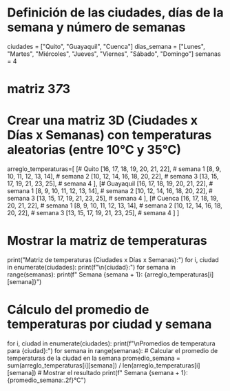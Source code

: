 # Definición de las ciudades, días de la semana y número de semanas
ciudades = ["Quito", "Guayaquil", "Cuenca"]
dias_semana = ["Lunes", "Martes", "Miércoles", "Jueves", "Viernes", "Sábado", "Domingo"]
semanas = 4

# matriz 3*7*3
# Crear una matriz 3D (Ciudades x Días x Semanas) con temperaturas aleatorias (entre 10°C y 35°C)

arreglo_temperaturas=[
    [# Quito
        [16, 17, 18, 19, 20, 21, 22], # semana 1
        [8, 9, 10, 11, 12, 13, 14], # semana 2
        [10, 12, 14, 16, 18, 20, 22], # semana 3
        [13, 15, 17, 19, 21, 23, 25], # semana 4
    ],
    [# Guayaquil
        [16, 17, 18, 19, 20, 21, 22], # semana 1
        [8, 9, 10, 11, 12, 13, 14], # semana 2
        [10, 12, 14, 16, 18, 20, 22], # semana 3
        [13, 15, 17, 19, 21, 23, 25], # semana 4
    ],
    [# Cuenca
        [16, 17, 18, 19, 20, 21, 22], # semana 1
        [8, 9, 10, 11, 12, 13, 14], # semana 2
        [10, 12, 14, 16, 18, 20, 22], # semana 3
        [13, 15, 17, 19, 21, 23, 25], # semana 4
    ]
]
# Mostrar la matriz de temperaturas
print("Matriz de temperaturas (Ciudades x Días x Semanas):")
for i, ciudad in enumerate(ciudades):
    print(f"\n{ciudad}:")
    for semana in range(semanas):
        print(f"  Semana {semana + 1}: {arreglo_temperaturas[i][semana]}")

# Cálculo del promedio de temperaturas por ciudad y semana
for i, ciudad in enumerate(ciudades):
    print(f"\nPromedios de temperatura para {ciudad}:")
    for semana in range(semanas):
        # Calcular el promedio de temperaturas de la ciudad en la semana
        promedio_semana = sum(arreglo_temperaturas[i][semana]) / len(arreglo_temperaturas[i][semana])
        # Mostrar el resultado
        print(f"  Semana {semana + 1}: {promedio_semana:.2f}°C")
